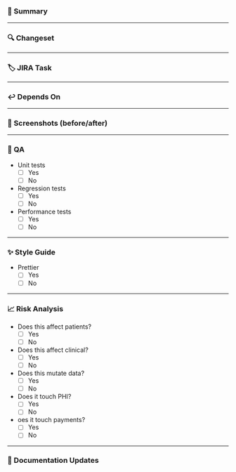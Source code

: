 ### 📃 Summary
<!-- Enter a short description about what this PR contains. -->
---
### 🔍 Changeset
<!-- List out the code changes introduced by this PR. Data Migrations, Endpoints, etc -->
---
### 🏷 JIRA Task
<!-- Provide a link to the associated JIRA task. -->
---
### ↩️ Depends On
<!-- Provide a link to any other PR dependencies. -->
---
### 📸 Screenshots (before/after)
<!-- If this PR alters any UI, provider before/after screenshots. -->
---
### 🧪 QA
<!-- List out the steps to test the feature. -->

- Unit tests
  - [ ] Yes
  - [ ] No
 
- Regression tests
  - [ ] Yes
  - [ ] No
 
- Performance tests
  - [ ] Yes
  - [ ] No
---
### ✨ Style Guide

- Prettier
  - [ ] Yes
  - [ ] No
---
### 📈 Risk Analysis
<!-- Provide a risk description -->

- Does this affect patients?
  - [ ] Yes
  - [ ] No
- Does this affect clinical?
  - [ ] Yes
  - [ ] No
- Does this mutate data?
  - [ ] Yes
  - [ ] No
- Does it touch PHI?
  - [ ] Yes
  - [ ] No
- oes it touch payments?
  - [ ] Yes
  - [ ] No
---
### 📝  Documentation Updates
<!-- Do the changes in this PR require any documentation updates or new documentation to be written? -->
